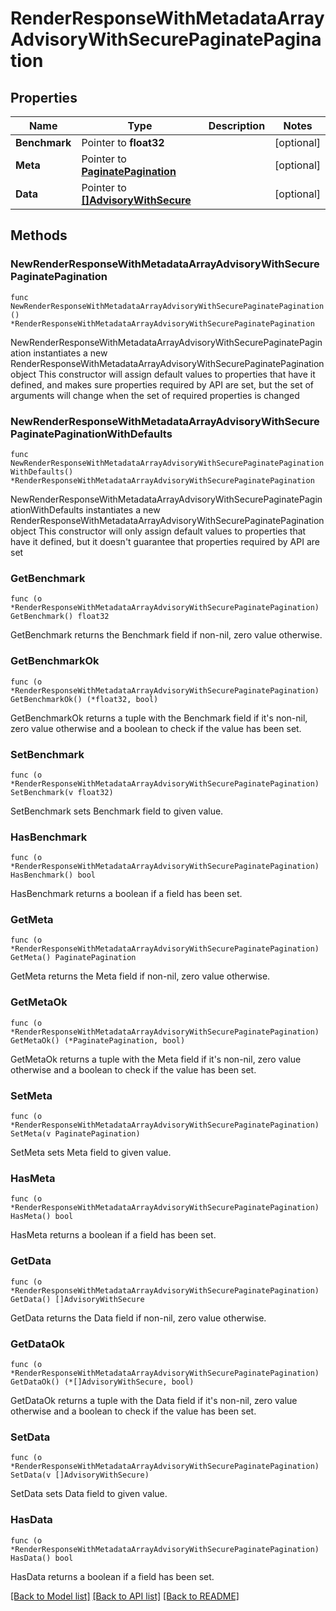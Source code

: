 # RenderResponseWithMetadataArrayAdvisoryWithSecurePaginatePagination

## Properties

Name | Type | Description | Notes
------------ | ------------- | ------------- | -------------
**Benchmark** | Pointer to **float32** |  | [optional] 
**Meta** | Pointer to [**PaginatePagination**](PaginatePagination.md) |  | [optional] 
**Data** | Pointer to [**[]AdvisoryWithSecure**](AdvisoryWithSecure.md) |  | [optional] 

## Methods

### NewRenderResponseWithMetadataArrayAdvisoryWithSecurePaginatePagination

`func NewRenderResponseWithMetadataArrayAdvisoryWithSecurePaginatePagination() *RenderResponseWithMetadataArrayAdvisoryWithSecurePaginatePagination`

NewRenderResponseWithMetadataArrayAdvisoryWithSecurePaginatePagination instantiates a new RenderResponseWithMetadataArrayAdvisoryWithSecurePaginatePagination object
This constructor will assign default values to properties that have it defined,
and makes sure properties required by API are set, but the set of arguments
will change when the set of required properties is changed

### NewRenderResponseWithMetadataArrayAdvisoryWithSecurePaginatePaginationWithDefaults

`func NewRenderResponseWithMetadataArrayAdvisoryWithSecurePaginatePaginationWithDefaults() *RenderResponseWithMetadataArrayAdvisoryWithSecurePaginatePagination`

NewRenderResponseWithMetadataArrayAdvisoryWithSecurePaginatePaginationWithDefaults instantiates a new RenderResponseWithMetadataArrayAdvisoryWithSecurePaginatePagination object
This constructor will only assign default values to properties that have it defined,
but it doesn't guarantee that properties required by API are set

### GetBenchmark

`func (o *RenderResponseWithMetadataArrayAdvisoryWithSecurePaginatePagination) GetBenchmark() float32`

GetBenchmark returns the Benchmark field if non-nil, zero value otherwise.

### GetBenchmarkOk

`func (o *RenderResponseWithMetadataArrayAdvisoryWithSecurePaginatePagination) GetBenchmarkOk() (*float32, bool)`

GetBenchmarkOk returns a tuple with the Benchmark field if it's non-nil, zero value otherwise
and a boolean to check if the value has been set.

### SetBenchmark

`func (o *RenderResponseWithMetadataArrayAdvisoryWithSecurePaginatePagination) SetBenchmark(v float32)`

SetBenchmark sets Benchmark field to given value.

### HasBenchmark

`func (o *RenderResponseWithMetadataArrayAdvisoryWithSecurePaginatePagination) HasBenchmark() bool`

HasBenchmark returns a boolean if a field has been set.

### GetMeta

`func (o *RenderResponseWithMetadataArrayAdvisoryWithSecurePaginatePagination) GetMeta() PaginatePagination`

GetMeta returns the Meta field if non-nil, zero value otherwise.

### GetMetaOk

`func (o *RenderResponseWithMetadataArrayAdvisoryWithSecurePaginatePagination) GetMetaOk() (*PaginatePagination, bool)`

GetMetaOk returns a tuple with the Meta field if it's non-nil, zero value otherwise
and a boolean to check if the value has been set.

### SetMeta

`func (o *RenderResponseWithMetadataArrayAdvisoryWithSecurePaginatePagination) SetMeta(v PaginatePagination)`

SetMeta sets Meta field to given value.

### HasMeta

`func (o *RenderResponseWithMetadataArrayAdvisoryWithSecurePaginatePagination) HasMeta() bool`

HasMeta returns a boolean if a field has been set.

### GetData

`func (o *RenderResponseWithMetadataArrayAdvisoryWithSecurePaginatePagination) GetData() []AdvisoryWithSecure`

GetData returns the Data field if non-nil, zero value otherwise.

### GetDataOk

`func (o *RenderResponseWithMetadataArrayAdvisoryWithSecurePaginatePagination) GetDataOk() (*[]AdvisoryWithSecure, bool)`

GetDataOk returns a tuple with the Data field if it's non-nil, zero value otherwise
and a boolean to check if the value has been set.

### SetData

`func (o *RenderResponseWithMetadataArrayAdvisoryWithSecurePaginatePagination) SetData(v []AdvisoryWithSecure)`

SetData sets Data field to given value.

### HasData

`func (o *RenderResponseWithMetadataArrayAdvisoryWithSecurePaginatePagination) HasData() bool`

HasData returns a boolean if a field has been set.


[[Back to Model list]](../README.md#documentation-for-models) [[Back to API list]](../README.md#documentation-for-api-endpoints) [[Back to README]](../README.md)


